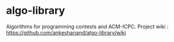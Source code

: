algo-library
============

Algorithms for programming contests and ACM-ICPC.
Project wiki : https://github.com/ankeshanand/algo-library/wiki
